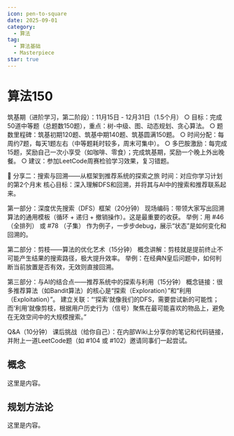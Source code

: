 ```yaml
---
icon: pen-to-square
date: 2025-09-01
category:
  - 算法
tag:
  - 算法基础
  - Masterpiece
star: true
---
```


# 算法150

筑基期（进阶学习，第二阶段）：11月15日 - 12月31日（1.5个月）
  ○ 目标：完成50道中等题（总题数150题），重点：树-中级、图、动态规划、贪心算法。
  ○ 题数里程碑：筑基初期120题、筑基中期140题、筑基圆满150题。
  ○ 时间分配：每周约7题，每天1题左右（中等题耗时较多，周末可集中）。
  ○ 多巴胺激励：每完成15题，奖励自己一次小享受（如咖啡、零食）；完成筑基期，奖励一个晚上外出晚餐。
  ○ 建议：参加LeetCode周赛检验学习效果，复习错题。

📅 分享二：搜索与回溯——从框架到推荐系统的探索之旅
时间：对应你学习计划的第2个月末
核心目标：深入理解DFS和回溯，并将其与AI中的搜索和推荐联系起来。

第一部分：深度优先搜索（DFS）框架（20分钟）
现场编码：带领大家写出回溯算法的通用模板（循环 + 递归 + 撤销操作）。这是最重要的收获。
举例：用 #46 （全排列） 或 #78 （子集） 作为例子，一步步debug，展示“状态”是如何变化和回溯的。

第二部分：剪枝——算法的优化艺术（15分钟）
概念讲解：剪枝就是提前终止不可能产生结果的搜索路径，极大提升效率。
举例：在经典N皇后问题中，如何判断当前放置是否有效，无效则直接回溯。

第三部分：与AI的结合点——推荐系统中的探索与利用（15分钟）
概念链接：很多推荐算法（如Bandit算法）的核心是“探索（Exploration）”和“利用（Exploitation）”。
建立关联：“‘探索’就像我们的DFS，需要尝试新的可能性；而‘利用’就像剪枝，根据用户历史行为（信号）聚焦在最可能喜欢的物品上，避免在无效空间中的大规模搜索。”

Q&A（10分钟）
课后挑战（给你自己）：在内部Wiki上分享你的笔记和代码链接，并附上一道LeetCode题（如 #104 或 #102）邀请同事们一起尝试。

## 概念

这里是内容。

## 规划方法论

这里是内容。
